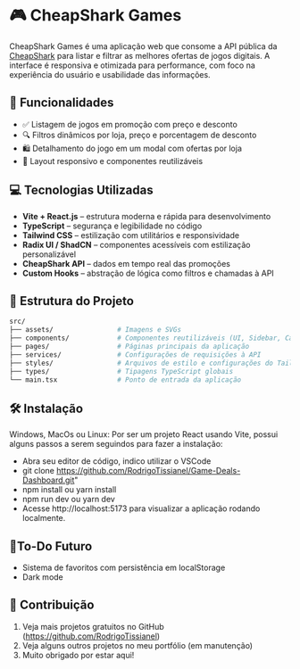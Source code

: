 # 🎮 CheapShark Games

CheapShark Games é uma aplicação web que consome a API pública da [CheapShark](https://apidocs.cheapshark.com/) para listar e filtrar as melhores ofertas de jogos digitais. A interface é responsiva e otimizada para performance, com foco na experiência do usuário e usabilidade das informações.

## 🧠 Funcionalidades

- ✅ Listagem de jogos em promoção com preço e desconto
- 🔍 Filtros dinâmicos por loja, preço e porcentagem de desconto
- 🛍️ Detalhamento do jogo em um modal com ofertas por loja
- 📱 Layout responsivo e componentes reutilizáveis

## 💻 Tecnologias Utilizadas

- **Vite + React.js** – estrutura moderna e rápida para desenvolvimento
- **TypeScript** – segurança e legibilidade no código
- **Tailwind CSS** – estilização com utilitários e responsividade
- **Radix UI / ShadCN** – componentes acessíveis com estilização personalizável
- **CheapShark API** – dados em tempo real das promoções
- **Custom Hooks** – abstração de lógica como filtros e chamadas à API

## 📁 Estrutura do Projeto

```bash
src/
├── assets/                # Imagens e SVGs
├── components/            # Componentes reutilizáveis (UI, Sidebar, Card, Modal etc.)
├── pages/                 # Páginas principais da aplicação
├── services/              # Configurações de requisições à API
├── styles/                # Arquivos de estilo e configurações do Tailwind
├── types/                 # Tipagens TypeScript globais
└── main.tsx               # Ponto de entrada da aplicação
```

## 🛠 Instalação

Windows, MacOs ou Linux: Por ser um projeto React usando Vite, possui alguns passos a serem seguindos para fazer a instalação:

- Abra seu editor de código, indico utilizar o VSCode
- git clone https://github.com/RodrigoTissianel/Game-Deals-Dashboard.git"
- npm install ou yarn install
- npm run dev ou yarn dev
- Acesse http://localhost:5173 para visualizar a aplicação rodando localmente.

## 📝To-Do Futuro

- Sistema de favoritos com persistência em localStorage
- Dark mode

## 🚀 Contribuição

1. Veja mais projetos gratuitos no GitHub (<https://github.com/RodrigoTissianel>)
2. Veja alguns outros projetos no meu portfólio (em manutenção)
3. Muito obrigado por estar aqui!
